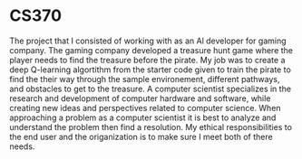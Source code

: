 # CS370
The project that  I consisted of working with as an Al developer for gaming company. The gaming company developed a treasure hunt game where the player needs to find the treasure before the pirate. My job was to create a deep Q-learning algortithm from the starter code given to train the pirate to find the their way through the sample environement, different pathways, and obstacles to get to the treasure. A computer scientist specializes in the research and development of computer hardware and software, while creating new ideas and perspectives related to computer science. When approaching a problem as a computer scientist it is best to analyze and understand the problem then find a resolution. My ethical responsibilities to the end user and the origanization is to make sure I meet both of there needs.

